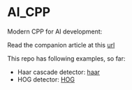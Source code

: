 # AI_CPP
Modern CPP for AI development:

Read the companion article at this [url](https://ddak.github.io/ai,/ml,/programming,/c++/2023/01/15/Modern-C++-for-ExaScale-AI.html)

This repo has following examples, so far:

- Haar cascade detector: [haar](haar/)
- HOG detector: [HOG](hog/)


